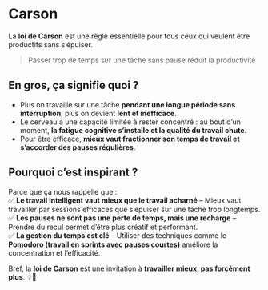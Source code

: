 # Carson

La **loi de Carson** est une règle essentielle pour tous ceux qui veulent être productifs sans s’épuiser.  

> Passer trop de temps sur une tâche sans pause réduit la productivité

## En gros, ça signifie quoi ?

- Plus on travaille sur une tâche **pendant une longue période sans interruption**, plus on devient **lent et inefficace**.  
- Le cerveau a une capacité limitée à rester concentré : au bout d’un moment, **la fatigue cognitive s’installe et la qualité du travail chute**.  
- Pour être efficace, **mieux vaut fractionner son temps de travail et s’accorder des pauses régulières**.  

## Pourquoi c’est inspirant ?

Parce que ça nous rappelle que :  
✅ **Le travail intelligent vaut mieux que le travail acharné** – Mieux vaut travailler par sessions efficaces que s’épuiser sur une tâche trop longtemps.  
✅ **Les pauses ne sont pas une perte de temps, mais une recharge** – Prendre du recul permet d’être plus créatif et performant.  
✅ **La gestion du temps est clé** – Utiliser des techniques comme le **Pomodoro (travail en sprints avec pauses courtes)** améliore la concentration et l’efficacité.  

Bref, la **loi de Carson** est une invitation à **travailler mieux, pas forcément plus**. 💡🚀

